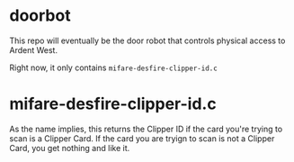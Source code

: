 doorbot
=======

This repo will eventually be the door robot that controls physical access to Ardent West.

Right now, it only contains `mifare-desfire-clipper-id.c`

# mifare-desfire-clipper-id.c
As the name implies, this returns the Clipper ID if the card you're trying to scan is a Clipper Card. If the card you are tryign to scan is not a Clipper Card, you get nothing and like it.
